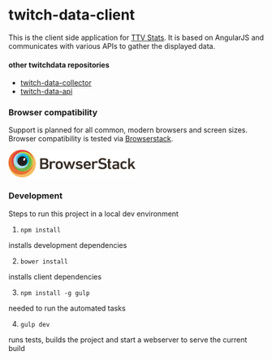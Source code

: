 # twitch-data-client

This is the client side application for [TTV Stats](ttvstats.com). It is based on AngularJS and communicates with various APIs to gather the displayed data.

#### other twitchdata repositories
* [twitch-data-collector](https://github.com/aeife/twitch-data-collector)
* [twitch-data-api](https://github.com/aeife/twitch-data-api)

### Browser compatibility
Support is planned for all common, modern browsers and screen sizes. Browser compatibility is tested via [Browserstack](http://example.net/).

<img src="./src/images/browserstack.png" width="250">

### Development
Steps to run this project in a local dev environment

1. ```npm install```

  installs development dependencies

2. ```bower install```

  installs client dependencies

3. ```npm install -g gulp```

  needed to run the automated tasks

4. ```gulp dev```

  runs tests, builds the project and start a webserver to serve the current build
